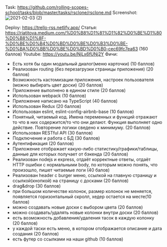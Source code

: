 Task: https://github.com/rolling-scopes-school/tasks/blob/master/tasks/rsclone/rsclone.md
Screenshot: 
![2021-02-03 (2)](https://user-images.githubusercontent.com/68389069/106810527-2229a880-667e-11eb-8369-8b79ad9e75eb.png)

Deploy: https://trello-rss.netlify.app/
Статья:  https://riatitova.medium.com/%D0%B8%D1%81%D1%82%D0%BE%D1%80%D0%B8%D1%8F-%D0%BE%D0%B4%D0%BD%D0%BE%D0%B3%D0%BE-%D0%BA%D0%BB%D0%BE%D0%BD%D0%B0-cec69fc7ea63 (160 баллов)
Youtube: https://youtu.be/NjLx6fUNj2Y
Фичи:

- Есть хотя бы один модальный диалог(меню карточки) (10 баллов)
- Реализован routing (без перезагрузки страницы приложения) (20 баллов)
- Возможность кастомизации приложения, настроек пользователя (можно выбирать цвет доски) (20 баллов)
- Приложение выполнено в едином стиле (20 баллов)
- Использован webpack (10 баллов)
- Приложение написано на TypeScript (40 баллов)
- Использован Redux (20 баллов)
- Использован eslint, eslint-config-airbnb-base (10 баллов)
- Понятный, читаемый код. Имена переменных и функций отражают то что в них содержится/то что они делают. Функция выполняет одно действие. Повторение логики сведено к минимуму. (20 баллов)
- Использован RESTful API (30 баллов)
- Подключение и работа с БД (30 баллов)
- Аутентификация (20 баллов)
- Приложение отображает какую-либо статистику/графики/таблицы, данные для которых получает от бэкенда (20 баллов)
- Реализован nodejs и express, отдаёт корректные ответы, отдаёт HTTP ошибки с нормальными body, по которым можно понять, что произошло, пишет читаемые логи (40 балов)
- Реализован header с burger меню, ссылкой на главную страницу и ссылкой(кнопкой) на страницу с досками (20 баллов)
- drag&drop (30 баллов)
- при большом количестве колонок, размер колонок не меняется, появляется горизонтальный скролл, хедер остается на месте(10 баллов)
- можно создавать новые доски с выбором цвета (20 баллов)
- можно создавать/удалять новые колонки внутри доски (20 баллов)
- есть возможность добавления/удаления тасок в каждую колонку (20 баллов)
- у каждой таски есть меню, в котором отображается описание и дата создания (20 баллов)
- есть футер со ссылками на наши github (10 баллов)
